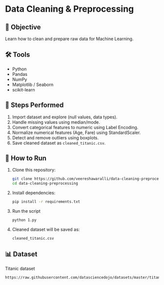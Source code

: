 # Data Cleaning & Preprocessing
 
## 📌 Objective
Learn how to clean and prepare raw data for Machine Learning.

## 🛠 Tools
- Python
- Pandas
- NumPy
- Matplotlib / Seaborn
- scikit-learn

## 📂 Steps Performed
1. Import dataset and explore (null values, data types).
2. Handle missing values using median/mode.
3. Convert categorical features to numeric using Label Encoding.
4. Normalize numerical features (Age, Fare) using StandardScaler.
5. Detect and remove outliers using boxplots.
6. Save cleaned dataset as `cleaned_titanic.csv`.

## 🚀 How to Run
1. Clone this repository:
   ```bash
   git clone https://github.com/veereshawaralli/data-cleaning-preprocessing.git
   cd data-cleaning-preprocessing
2. Install dependencies:
    ```bash
    pip install -r requirements.txt
3. Run the script
   ```bash
   python 1.py
4. Cleaned dataset will be saved as:
   ```bash
   cleaned_titanic.csv 

## 📊 **Dataset**

Titanic dataset
   ```text
   https://raw.githubusercontent.com/datasciencedojo/datasets/master/titanic.csv
